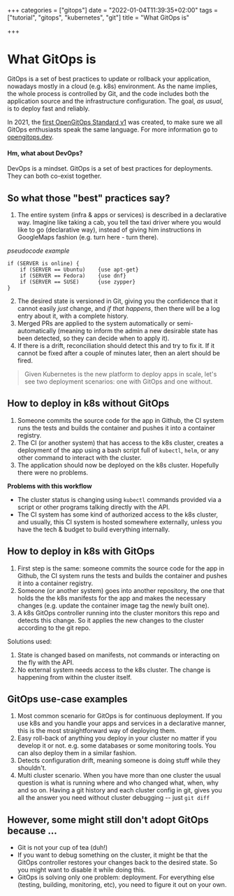 +++
categories = ["gitops"]
date = "2022-01-04T11:39:35+02:00"
tags = ["tutorial", "gitops", "kubernetes", "git"]
title = "What GitOps is"

+++

# What GitOps is

GitOps is a set of best practices to update or rollback your application, nowadays mostly in a cloud (e.g. k8s) environment. As the name implies, the whole process is controlled by Git, and the code includes both the application source and the infrastructure configuration. The goal, *as usual*, is to deploy fast and reliably.

In 2021, the [first OpenGitOps Standard v1](https://github.com/open-gitops/documents/blob/v1.0.0/PRINCIPLES.md) was created, to make sure we all GitOps enthusiasts speak the same language. For more information go to [opengitops.dev](https://opengitops.dev/).

#### Hm, what about DevOps?

DevOps is a mindset. GitOps is a set of best practices for deployments. They can both co-exist together.

## So what those "best" practices say?

1. The entire system (infra & apps or services) is described in a declarative way. Imagine like taking a cab, you tell the taxi driver where you would like to go (declarative way), instead of giving him instructions in GoogleMaps fashion (e.g. turn here - turn there).

*pseudocode example*

```shell=
if (SERVER is online) {
    if (SERVER == Ubuntu)    {use apt-get}
    if (SERVER == Fedora)    {use dnf}
    if (SERVER == SUSE)      {use zypper}
}
```

2. The desired state is versioned in Git, giving you the confidence that it cannot easily *just* change, and *if that happens*, then there will be a log entry about it, with a complete history.
3. Merged PRs are applied to the system automatically or semi-automatically (meaning to inform the admin a new desirable state has been detected, so they can decide when to apply it).
4. If there is a drift, reconciliation should detect this and try to fix it. If it cannot be fixed after a couple of minutes later, then an alert should be fired.

> Given Kubernetes is the new platform to deploy apps in scale, let's see two deployment scenarios: one with GitOps and one without.


## How to deploy in k8s without GitOps

1. Someone commits the source code for the app in Github, the CI system runs the tests and builds the container and pushes it into a container registry.
2. The CI (or another system) that has access to the k8s cluster, creates a deployment of the app using a bash script full of `kubectl`, `helm`, or any other command to interact with the cluster.
3. The application should now be deployed on the k8s cluster. Hopefully there were no problems.

__Problems with this workflow__

* The cluster status is changing using `kubectl` commands provided via a script or other programs talking directly with the API.
* The CI system has some kind of authorized access to the k8s cluster, and usually, this CI system is hosted somewhere externally, unless you have the tech & budget to build everything internally.


## How to deploy in k8s with GitOps

1. First step is the same: someone commits the source code for the app in Github, the CI system runs the tests and builds the container and pushes it into a container registry.
2. Someone (or another system) goes into another repository, the one that holds the the k8s manifests for the app and makes the necessary changes (e.g. update the container image tag the newly built one).
3. A k8s GitOps controller running into the cluster monitors this repo and detects this change. So it applies the new changes to the cluster according to the git repo.


Solutions used:
1. State is changed based on manifests, not commands or interacting on the fly with the API.
2. No external system needs access to the k8s cluster. The change is happening from within the cluster itself.

## GitOps use-case examples

1. Most common scenario for GitOps is for continuous deployment. If you use k8s and you handle your apps and services in a declarative manner, this is the most straightforward way of deploying them.
2. Easy roll-back of anything you deploy in your cluster no matter if you develop it or not. e.g. some databases or some monitoring tools. You can also deploy them in a similar fashion.
3. Detects configuration drift, meaning someone is doing stuff while they shouldn't.
4. Multi cluster scenario. When you have more than one cluster the usual question is what is running where and who changed what, when, why and so on. Having a git history and each cluster config in git, gives you all the answer you need without cluster debugging -- just `git diff`

## However, some might still don't adopt GitOps because ...

* Git is not your cup of tea (duh!)
* If you want to debug something on the cluster, it might be that the GitOps controller restores your changes back to the desired state. So you might want to disable it while doing this.
* GitOps is solving only one problem: deployment. For everything else (testing, building, monitoring, etc), you need to figure it out on your own.



